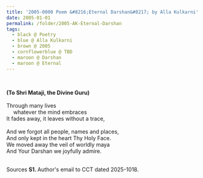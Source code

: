 ```yaml
---
title: '2005-0000 Poem &#8216;Eternal Darshan&#8217; by Alla Kulkarni'
date: 2005-01-01
permalink: /folder/2005-AK-Eternal-Darshan
tags:
  - black @ Poetry
  - blue @ Alla Kulkarni
  - brown @ 2005
  - cornflowerblue @ TBD
  - maroon @ Darshan
  - maroon @ Eternal
---
```


<br>

<p>
<b>(To Shri Mataji, the Divine Guru)</b><br>
<br>
Through many lives<br>
&emsp; whatever the mind embraces<br>
It fades away, it leaves without a trace,<br>
<br>
And we forgot all people, names and places,<br>
And only kept in the heart Thy Holy Face.<br>
We moved away the veil of worldly maya<br>
And Your Darshan we joyfully admire.
</p>

<br>

<wave-list>
<list-title color="DarkSeaGreen" width="40">Sources</list-title>
  <list-item color="BlanchedAlmond"  width="280"><b>S1. </b> Author's email to CCT dated 2025-1018.</list-item>
</wave-list>